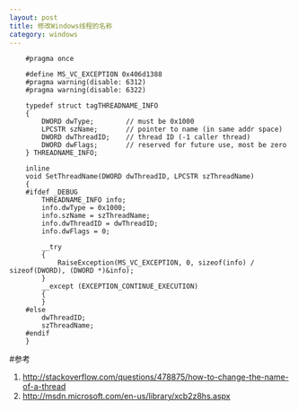 ```yaml
---
layout: post
title: 修改Windows线程的名称
category: windows
---
```



        #pragma once

        #define MS_VC_EXCEPTION 0x406d1388
        #pragma warning(disable: 6312)
        #pragma warning(disable: 6322)

        typedef struct tagTHREADNAME_INFO
        {
            DWORD dwType;        // must be 0x1000
            LPCSTR szName;       // pointer to name (in same addr space)
            DWORD dwThreadID;    // thread ID (-1 caller thread)
            DWORD dwFlags;       // reserved for future use, most be zero
        } THREADNAME_INFO;

        inline
        void SetThreadName(DWORD dwThreadID, LPCSTR szThreadName)
        {
        #ifdef _DEBUG
            THREADNAME_INFO info;
            info.dwType = 0x1000;
            info.szName = szThreadName;
            info.dwThreadID = dwThreadID;
            info.dwFlags = 0;

            __try
            {
                RaiseException(MS_VC_EXCEPTION, 0, sizeof(info) / sizeof(DWORD), (DWORD *)&info);
            }
            __except (EXCEPTION_CONTINUE_EXECUTION)
            {
            }
        #else
            dwThreadID;
            szThreadName;
        #endif
        }

#参考
1. <http://stackoverflow.com/questions/478875/how-to-change-the-name-of-a-thread>
2. <http://msdn.microsoft.com/en-us/library/xcb2z8hs.aspx>


